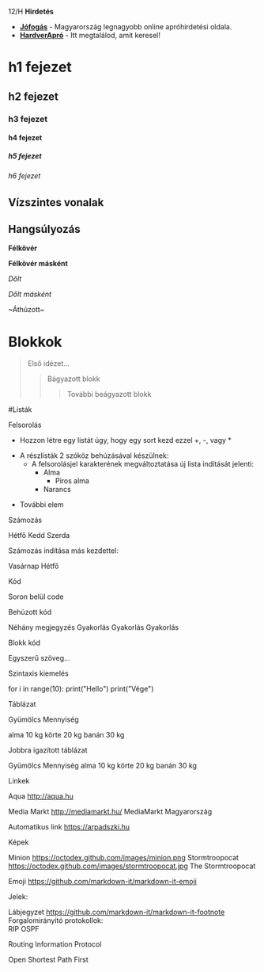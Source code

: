 12/H
**Hirdetés**

- __[Jófogás](https://jofogas.hu/)__ - Magyarország legnagyobb online apróhirdetési oldala.
- __[HardverApró](https://harverapro.hu/)__ - Itt megtalálod, amit keresel!


# h1 fejezet
## h2 fejezet
### h3 fejezet
#### h4 fejezet
##### h5 fejezet
###### h6 fejezet


## Vízszintes vonalak


## Hangsúlyozás

**Félkövér**

__Félkövér másként__

_Dőlt_

*Dőlt másként*

~Áthúzott~


# Blokkok


>Első idézet...
>>Bágyazott blokk
>>>További beágyazott blokk


#Listák

Felsorolás

+ Hozzon létre egy listát úgy, hogy egy sort kezd ezzel +, -, vagy *
- A részlisták 2 szóköz behúzásával készülnek:
    * A felsorolásjel karakterének megváltoztatása új lista indítását jelenti:
        + Alma
            - Piros alma
        + Narancs
+ További elem

Számozás

Hétfő
Kedd
Szerda



Számozás indítása más kezdettel:

Vasárnap
Hétfő


Kód

Soron belül code

Behúzott kód

Néhány megjegyzés
Gyakorlás
Gyakorlás
Gyakorlás


Blokk kód


Egyszerű szöveg...


Szintaxis kiemelés


for i in range(10):
    print("Hello")
print("Vége")


Táblázat

Gyümölcs Mennyiség

alma 10 kg
körte 20 kg
banán 30 kg

Jobbra igazított táblázat

Gyümölcs Mennyiség
alma 10 kg
körte 20 kg
banán 30 kg


Linkek

Aqua http://aqua.hu

Media Markt http://mediamarkt.hu/ MediaMarkt Magyarország

Automatikus link https://arpadszki.hu


Képek

Minion https://octodex.github.com/images/minion.png
Stormtroopocat  https://octodex.github.com/images/stormtroopocat.jpg The Stormtroopocat


Emoji https://github.com/markdown-it/markdown-it-emoji

Jelek:


Lábjegyzet https://github.com/markdown-it/markdown-it-footnote
Forgalomirányító protokollok:  
RIP
OSPF

Routing Information Protocol

Open Shortest Path First


